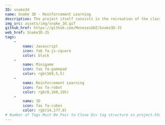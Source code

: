 ```yaml
---
ID: snake3d
name: Snake 3D - Reinforcement Learning
description: The project itself consists in the recreation of the classic video-game <strong>"The Snake" into a 3D scenario</strong>. Implementing the computer graphics with the support of  <strong>Three.js</strong> library, developing the mechanics of the 3D environment from scratch. More over the project has the implementation of a  reinforcement learning algorithm, using the Monte Carlo Methods theory describe by <strong>S. Sutton and G. Barto</strong> in their book "Reinforcement Learning an Introduction". Specifically the project has the algorithmic implementation of <strong>Monte Carlo Exploring Starts.</strong> In general, this method seeks to find the best action to take in a certain state, mapping a certain action, which is going to maximize the reward in a long term, with a respective state.
img_src: assets/img/snake_3d.gif
github_href: https://github.com/MenesesGHZ/Snake3D-JS
web_href: Snake3D-JS
tags: 
    - 
        name: Javascript
        icon: fab fa-js-square
        color: black
    -
        name: Minigame
        icon: fas fa-gamepad
        color: rgb(169,5,5)
    -
        name: Reinforcement Learning
        icon: fas fa-robot
        color: rgb(0,160,195)
    -
        name: 3D
        icon: fas fa-cubes
        color: rgb(14,177,0)
# Number of Tags Must Be Pair to Close Div tag structure in project.html
---
```

